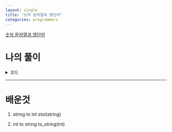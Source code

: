```yaml
---
layout: single
title: "숫자 문자열과 영단어"
categories: programmers
---
```

[숫자 문자열과 영단어](https://programmers.co.kr/learn/courses/30/lessons/81301)

# 나의 풀이
<details markdown="1">
<summary>코드</summary>

```c++
string numberStr[] = {"zero", "one", "two", "three", "four", "five", "six", "seven", "eight", "nine"};

int solution(string s) {
    int answer = 0;
    string answerStr = "";

    for(int i = 0; i < s.length(); ) {
        if('a' <= s[i] && s[i] <= 'z') { 
            for(int j = 0; j < 10; j++) {
                if(s.substr(i, numberStr[j].length()) == numberStr[j]) {
                    answerStr +=  to_string(j);
                    i += numberStr[j].length();
                    break;
                }
            }
        }
        else {
            answerStr += s[i];
            i++;
        }
    }
    answer = stoi(answerStr);
    return answer;
}
```
</details>

---

# 배운것
1. string to int
stoi(string)

2. int to string
to_string(int)